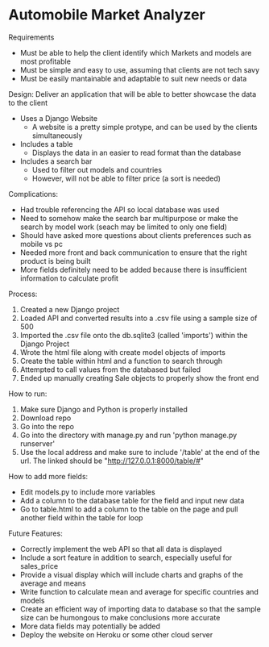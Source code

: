 # Automobile Market Analyzer

Requirements
- Must be able to help the client identify which Markets and models are most profitable
- Must be simple and easy to use, assuming that clients are not tech savy 
- Must be easily mantainable and adaptable to suit new needs or data

Design:
Deliver an application that will be able to better showcase the data to the client
- Uses a Django Website
	- A website is a pretty simple protype, and can be used by the clients simultaneously
- Includes a table 
	- Displays the data in an easier to read format than the database
- Includes a search bar 
	- Used to filter out models and countries
	- However, will not be able to filter price (a sort is needed)

Complications:
- Had trouble referencing the API so local database was used
- Need to somehow make the search bar multipurpose or make the search by model work (seach may be limited to only one field)
- Should have asked more questions about clients preferences such as mobile vs pc
- Needed more front and back communication to ensure that the right product is being built 
- More fields definitely need to be added because there is insufficient information to calculate profit

Process:
1. Created a new Django project
2. Loaded API and converted results into a .csv file using a sample size of 500
3. Imported the .csv file onto the db.sqlite3 (called 'imports') within the Django Project
4. Wrote the html file along with create model objects of imports
5. Create the table within html and a function to search through
6. Attempted to call values from the databased but failed
7. Ended up manually creating Sale objects to properly show the front end

How to run:
1. Make sure Django and Python is properly installed
2. Download repo 
3. Go into the repo
4. Go into the directory with manage.py and run 'python manage.py runserver'
5. Use the local address and make sure to include '/table' at the end of the url. The linked should be "http://127.0.0.1:8000/table/#"

How to add more fields:
- Edit models.py to include more variables
- Add a column to the database table for the field and input new data
- Go to table.html to add a column to the table on the page and pull another field within the table for loop

Future Features:
- Correctly implement the web API so that all data is displayed
- Include a sort feature in addition to search, especially useful for sales_price
- Provide a visual display which will include charts and graphs of the average and means
- Write function to calculate mean and average for specific countries and models
- Create an efficient way of importing data to database so that the sample size can be humongous to make conclusions more accurate
- More data fields may potentially be added
- Deploy the website on Heroku or some other cloud server



